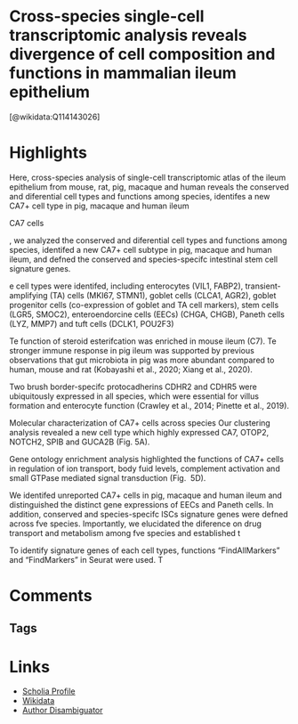 
Cross-species single-cell transcriptomic analysis reveals divergence of cell composition 
and functions in mammalian ileum epithelium
==========
  
  [@wikidata:Q114143026]  
  

# Highlights
Here, cross-species analysis of single-cell transcriptomic
atlas of the ileum epithelium from mouse, rat, pig, macaque and human reveals the conserved and diferential cell
types and functions among species, identifes a new CA7+ cell type in pig, macaque and human ileum

CA7 cells

, we analyzed the conserved and diferential cell types and functions
among species, identifed a new CA7+ cell subtype in pig,
macaque and human ileum, and defned the conserved
and species-specifc intestinal stem cell signature genes.

e cell types were identifed,
including enterocytes (VIL1, FABP2), transient-amplifying (TA) cells (MKI67, STMN1), goblet cells (CLCA1,
AGR2), goblet progenitor cells (co-expression of goblet
and TA cell markers), stem cells (LGR5, SMOC2), enteroendorcine cells (EECs) (CHGA, CHGB), Paneth cells
(LYZ, MMP7) and tuft cells (DCLK1, POU2F3)

Te function of steroid esterifcation was enriched in mouse ileum (C7). Te
stronger immune response in pig ileum was supported
by previous observations that gut microbiota in pig was
more abundant compared to human, mouse and rat
(Kobayashi et al., 2020; Xiang et al., 2020).

Two brush border-specifc protocadherins CDHR2 and CDHR5 were ubiquitously expressed in all species, which were essential for villus formation and enterocyte function (Crawley et al., 2014; Pinette et al., 2019).

Molecular characterization of CA7+ cells across species
Our clustering analysis revealed a new cell type which
highly expressed CA7, OTOP2, NOTCH2, SPIB and GUCA2B (Fig.  5A).

Gene ontology enrichment analysis highlighted the
functions of CA7+ cells in regulation of ion transport,
body fuid levels, complement activation and small
GTPase mediated signal transduction (Fig.  5D).


We identifed unreported CA7+ cells in pig,
macaque and human ileum and distinguished the distinct
gene expressions of EECs and Paneth cells. In addition,
conserved and species-specifc ISCs signature genes were
defned across fve species. Importantly, we elucidated
the diference on drug transport and metabolism among
fve species and established t

To identify signature genes of each cell types, functions
“FindAllMarkers” and “FindMarkers” in Seurat were
used. T



# Comments

## Tags

# Links
  
 * [Scholia Profile](https://scholia.toolforge.org/work/Q114143026)  
 * [Wikidata](https://www.wikidata.org/wiki/Q114143026)  
 * [Author Disambiguator](https://author-disambiguator.toolforge.org/work_item_oauth.php?id=Q114143026&batch_id=&match=1&author_list_id=&doit=Get+author+links+for+work)  
